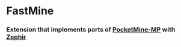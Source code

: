 # FastMine
### Extension that implements parts of [PocketMine-MP](https://github.com/pmmp/PocketMine-MP) with [Zephir](https://www.zephir-lang.com)
